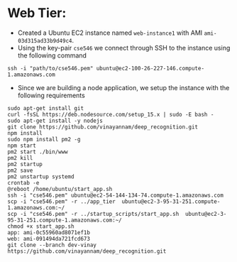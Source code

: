 # Web Tier:
- Created a Ubuntu EC2 instance named `web-instance1` with AMI `ami-03d315ad33b9d49c4`.
- Using the key-pair `cse546` we connect through SSH to the instance using the following command
```
ssh -i "path/to/cse546.pem" ubuntu@ec2-100-26-227-146.compute-1.amazonaws.com
```
- Since we are building a node application, we setup the instance with the following requirements
```
sudo apt-get install git
curl -fsSL https://deb.nodesource.com/setup_15.x | sudo -E bash -
sudo apt-get install -y nodejs
git clone https://github.com/vinayannam/deep_recognition.git
npm install
sudo npm install pm2 -g
npm start
pm2 start ./bin/www
pm2 kill
pm2 startup
pm2 save
pm2 unstartup systemd
crontab -e
@reboot /home/ubuntu/start_app.sh
ssh -i "cse546.pem" ubuntu@ec2-54-144-134-74.compute-1.amazonaws.com
scp -i "cse546.pem" -r ../app_tier  ubuntu@ec2-3-95-31-251.compute-1.amazonaws.com:~/
scp -i "cse546.pem" -r ../startup_scripts/start_app.sh  ubuntu@ec2-3-95-31-251.compute-1.amazonaws.com:~/
chmod +x start_app.sh	
app: ami-0c55960ad8071ef1b 
web: ami-091494da721fcd673
git clone --branch dev-vinay https://github.com/vinayannam/deep_recognition.git
```